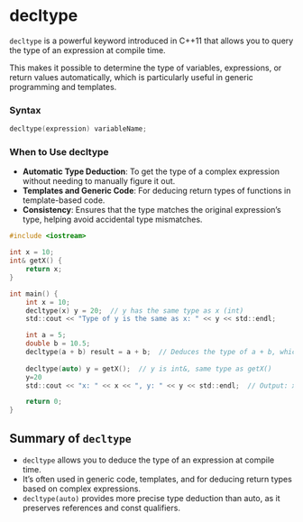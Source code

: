 # decltype
`decltype` is a powerful keyword introduced in C++11 that allows you to query the type of an expression at compile time. 

This makes it possible to determine the type of variables, expressions, or return values automatically, which is particularly useful in generic programming and templates.

### Syntax
```c 
decltype(expression) variableName;
```

### When to Use decltype
- **Automatic Type Deduction**: To get the type of a complex expression without needing to manually figure it out.
- **Templates and Generic Code**: For deducing return types of functions in template-based code.
- **Consistency**: Ensures that the type matches the original expression’s type, helping avoid accidental type mismatches.

```c
#include <iostream>

int x = 10;
int& getX() {
    return x;
}

int main() {
    int x = 10;
    decltype(x) y = 20;  // y has the same type as x (int)
    std::cout << "Type of y is the same as x: " << y << std::endl;

    int a = 5;
    double b = 10.5;
    decltype(a + b) result = a + b;  // Deduces the type of a + b, which is double
    
    decltype(auto) y = getX();  // y is int&, same type as getX()
    y=20
    std::cout << "x: " << x << ", y: " << y << std::endl;  // Output: x: 20, y: 20

    return 0;
}
```

## Summary of `decltype`
- `decltype` allows you to deduce the type of an expression at compile time.
- It’s often used in generic code, templates, and for deducing return types based on complex expressions.
- `decltype(auto)` provides more precise type deduction than auto, as it preserves references and const qualifiers.


